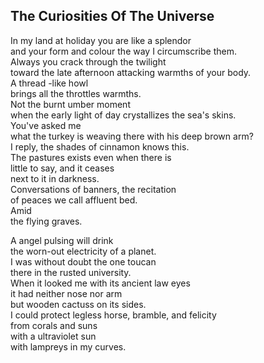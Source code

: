 The Curiosities Of The Universe
-------------------------------
In my land at holiday you are like a splendor  
and your form and colour the way I circumscribe them.  
Always you crack through the twilight  
toward the late afternoon attacking warmths of your body.  
A thread -like howl  
brings all the throttles warmths.  
Not the burnt umber moment  
when the early light of day crystallizes the sea's skins.  
You've asked me  
what the turkey is weaving there with his deep brown arm?  
I reply, the shades of cinnamon knows this.  
The pastures exists even when there is  
little to say, and it ceases  
next to it in darkness.  
Conversations of banners, the recitation  
of peaces we call affluent bed.  
Amid  
the flying graves.  
  
A angel pulsing will drink  
the worn-out electricity of a planet.  
I was without doubt the one toucan  
there in the rusted university.  
When it looked me with its ancient law eyes  
it had neither nose nor arm  
but wooden cactuss on its sides.  
I could protect legless horse, bramble, and felicity  
from corals and suns  
with a ultraviolet sun  
with lampreys in my curves.  
